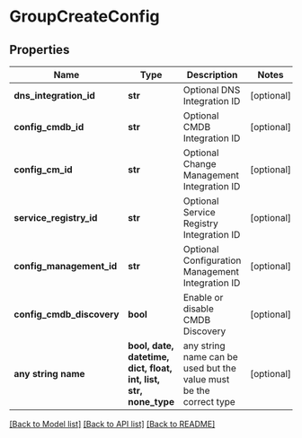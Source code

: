 # GroupCreateConfig


## Properties
Name | Type | Description | Notes
------------ | ------------- | ------------- | -------------
**dns_integration_id** | **str** | Optional DNS Integration ID | [optional] 
**config_cmdb_id** | **str** | Optional CMDB Integration ID | [optional] 
**config_cm_id** | **str** | Optional Change Management Integration ID | [optional] 
**service_registry_id** | **str** | Optional Service Registry Integration ID | [optional] 
**config_management_id** | **str** | Optional Configuration Management Integration ID | [optional] 
**config_cmdb_discovery** | **bool** | Enable or disable CMDB Discovery | [optional] 
**any string name** | **bool, date, datetime, dict, float, int, list, str, none_type** | any string name can be used but the value must be the correct type | [optional]

[[Back to Model list]](../README.md#documentation-for-models) [[Back to API list]](../README.md#documentation-for-api-endpoints) [[Back to README]](../README.md)


